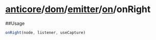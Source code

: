 # [anticore](../../../../../../#reference)/[dom](../../../#reference)/[emitter](../../#reference)/[on](../#reference)/<a name="reference">onRight</a>

##Usage

```js
onRight(node, listener, useCapture)
```